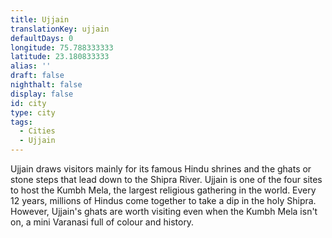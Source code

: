```yaml
---
title: Ujjain
translationKey: ujjain
defaultDays: 0
longitude: 75.788333333
latitude: 23.180833333
alias: ''
draft: false
nighthalt: false
display: false
id: city
type: city
tags:
  - Cities
  - Ujjain
---
```

Ujjain draws visitors mainly for its famous Hindu shrines and the ghats or stone steps that lead down to the Shipra River. Ujjain is one of the four sites to host the Kumbh Mela, the largest religious gathering in the world. Every 12 years, millions of Hindus come together to take a dip in the holy Shipra. However, Ujjain's ghats are worth visiting even when the Kumbh Mela isn't on, a mini Varanasi full of colour and history.